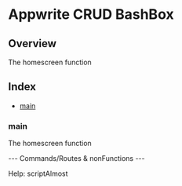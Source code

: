 # Appwrite CRUD BashBox

## Overview

The homescreen function

## Index

* [main](#main)

### main

The homescreen function

--- Commands/Routes & nonFunctions ---

Help: scriptAlmost
